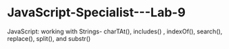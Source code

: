 # JavaScript-Specialist---Lab-9
JavaScript: working with Strings- charTAt(), includes() , indexOf(), search(),  replace(),  split(), and  substr()
